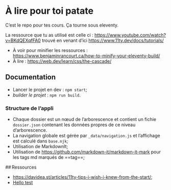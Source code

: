 # À lire pour toi patate

C’est le repo pour tes cours. Ça tourne sous eleventy.

La ressource que tu as utilisé est celle ci : https://www.youtube.com/watch?v=BKdQEXqfFA0 trouvé en venant d’ici https://www.11ty.dev/docs/tutorials/

- À voir pour minifier les ressources : https://www.benjaminrancourt.ca/how-to-minify-your-eleventy-build/
- À lire : https://web.dev/learn/css/the-cascade/

## Documentation

- Lancer le projet en dev : `npm start`;
- _builder le projet_ : `npm run build`.

### Structure de l’appli

- Chaque dossier est un nœud de l’arborescence et contient un fichie `dossier.json` contenant les données propres de ce niveau d’arborescence.
- La navigation globale est gérée par `_data/navigation.js` et l’affichage est calculé dans `base.njk`;
- Utilisation de MarkdownIt;
- Utilisation de https://github.com/markdown-it/markdown-it-mark pour les tags md marqués de ==tag==;


## Ressources

- https://davidea.st/articles/11ty-tips-i-wish-i-knew-from-the-start/;
- [Hello test](./test.md)
